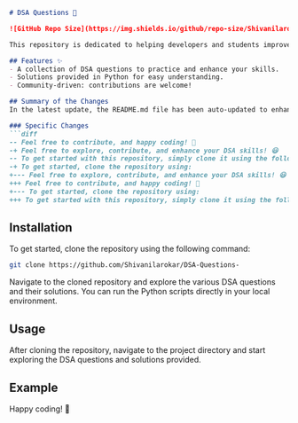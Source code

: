 ```markdown
# DSA Questions 🚀

![GitHub Repo Size](https://img.shields.io/github/repo-size/Shivanilarokar/DSA-Questions-) ![Contributors](https://img.shields.io/github/contributors/Shivanilarokar/DSA-Questions-) ![Issues](https://img.shields.io/github/issues/Shivanilarokar/DSA-Questions-)

This repository is dedicated to helping developers and students improve their skills in Data Structures and Algorithms (DSA) through a collection of curated questions and solutions.

## Features ✨
- A collection of DSA questions to practice and enhance your skills.
- Solutions provided in Python for easy understanding.
- Community-driven: contributions are welcome!

## Summary of the Changes
In the latest update, the README.md file has been auto-updated to enhance clarity and user engagement. Key updates include a revised introduction, improved wording for participation encouragement, and clearer instructions for getting started.

### Specific Changes
```diff
-- Feel free to contribute, and happy coding! 🎉
-+ Feel free to explore, contribute, and enhance your DSA skills! 😃
-- To get started with this repository, simply clone it using the following command:
-+ To get started, clone the repository using:
+--- Feel free to explore, contribute, and enhance your DSA skills! 😃
+++ Feel free to contribute, and happy coding! 🎉
+--- To get started, clone the repository using:
+++ To get started with this repository, simply clone it using the following command:
```

## Installation
To get started, clone the repository using the following command:
```bash
git clone https://github.com/Shivanilarokar/DSA-Questions-
```

Navigate to the cloned repository and explore the various DSA questions and their solutions. You can run the Python scripts directly in your local environment.

## Usage
After cloning the repository, navigate to the project directory and start exploring the DSA questions and solutions provided.

## Example
Happy coding! 🎉
```
